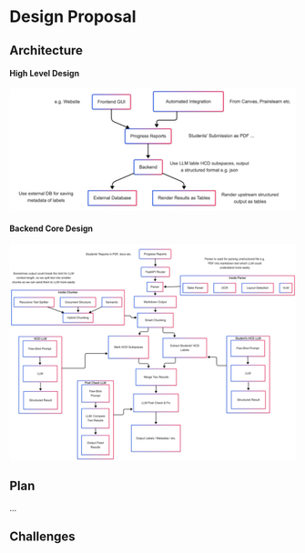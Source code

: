 # Design Proposal

## Architecture

#### High Level Design

![flow](./flow.png)

#### Backend Core Design

![backend](./backend.png)

## Plan

...

## Challenges
